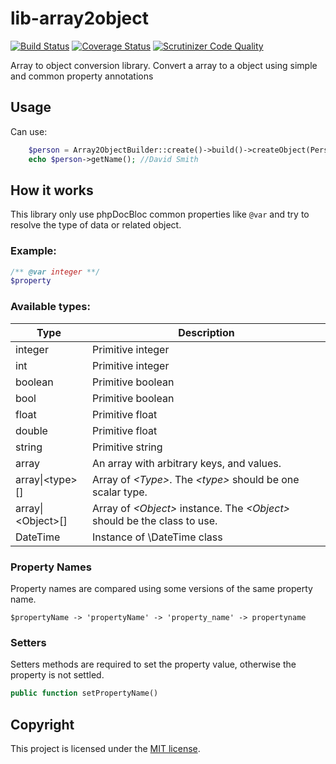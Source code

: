 # lib-array2object

[![Build Status](https://travis-ci.org/rafrsr/lib-array2object.svg?branch=master)](https://travis-ci.org/rafrsr/lib-array2object)
[![Coverage Status](https://coveralls.io/repos/github/rafrsr/lib-array2object/badge.svg?branch=master)](https://coveralls.io/github/rafrsr/lib-array2object?branch=master)
[![Scrutinizer Code Quality](https://scrutinizer-ci.com/g/rafrsr/lib-array2object/badges/quality-score.png?b=master)](https://scrutinizer-ci.com/g/rafrsr/lib-array2object/?branch=master)

Array to object conversion library. Convert a array to a object using simple and common property annotations

## Usage

Can use:

````php
    $person = Array2ObjectBuilder::create()->build()->createObject(Person::class, ['name' => 'David Smith', 'age' => '18']);
    echo $person->getName(); //David Smith
````

## How it works

This library only use phpDocBloc common properties like `@var` and try to resolve the type of data or related object.

### Example:

````php 
/** @var integer **/
$property
````

### Available types:

| Type           | Description                                                             |
|----------------|-------------------------------------------------------------------------|
| integer        | Primitive integer                                                       |
| int            | Primitive integer                                                       |
| boolean        | Primitive boolean                                                       |
| bool           | Primitive boolean                                                       |
| float          | Primitive float                                                         |
| double         | Primitive float                                                         |
| string         | Primitive string                                                        |
| array          | An array with arbitrary keys, and values.                               |
| array\|\<type\>[]| Array of *\<Type\>*. The _\<type\>_ should be one scalar type. |
| array\|\<Object\>[]| Array of *\<Object\>* instance. The _\<Object\>_ should be the class to use. |
| DateTime       | Instance of \DateTime class                                             |

### Property Names

Property names are compared using some versions of the same property name.

`$propertyName -> 'propertyName' -> 'property_name' -> propertyname`

### Setters

Setters methods are required to set the property value, otherwise the property is not settled.

````php
public function setPropertyName()
````

## Copyright

This project is licensed under the [MIT license](LICENSE).